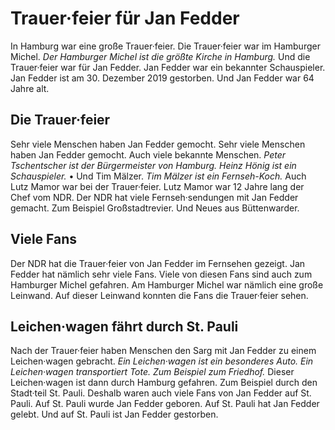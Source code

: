 # Trauer·feier für Jan Fedder

In Hamburg war eine große Trauer·feier. Die Trauer·feier war im Hamburger Michel. 
*Der Hamburger Michel ist die größte Kirche in Hamburg.* Und die Trauer·feier war für Jan Fedder. Jan Fedder war ein bekannter Schauspieler. Jan Fedder ist am 30. Dezember 2019 gestorben. Und Jan Fedder war 64 Jahre alt. 

## Die Trauer·feier
Sehr viele Menschen haben Jan Fedder gemocht. Sehr viele Menschen haben Jan Fedder gemocht. Auch viele bekannte Menschen. 
*Peter Tschentscher ist der Bürgermeister von Hamburg.* 
*Heinz Hönig ist ein Schauspieler.* • Und Tim Mälzer. 
*Tim Mälzer ist ein Fernseh-Koch.* Auch Lutz Mamor war bei der Trauer·feier. Lutz Mamor war 12 Jahre lang der Chef vom NDR. Der NDR hat viele Fernseh·sendungen mit Jan Fedder gemacht. Zum Beispiel Großstadtrevier. Und Neues aus Büttenwarder. 

## Viele Fans
Der NDR hat die Trauer·feier von Jan Fedder im Fernsehen gezeigt. Jan Fedder hat nämlich sehr viele Fans. Viele von diesen Fans sind auch zum Hamburger Michel gefahren. Am Hamburger Michel war nämlich eine große Leinwand. Auf dieser Leinwand konnten die Fans die Trauer·feier sehen. 

## Leichen·wagen fährt durch St. Pauli
Nach der Trauer·feier haben Menschen den Sarg mit Jan Fedder zu einem Leichen·wagen gebracht. 
*Ein Leichen·wagen ist ein besonderes Auto.* 
*Ein Leichen·wagen transportiert Tote.* 
*Zum Beispiel zum Friedhof.* Dieser Leichen·wagen ist dann durch Hamburg gefahren. Zum Beispiel durch den Stadt·teil St. Pauli. Deshalb waren auch viele Fans von Jan Fedder auf St. Pauli. Auf St. Pauli wurde Jan Fedder geboren. Auf St. Pauli hat Jan Fedder gelebt. Und auf St. Pauli ist Jan Fedder gestorben. 

